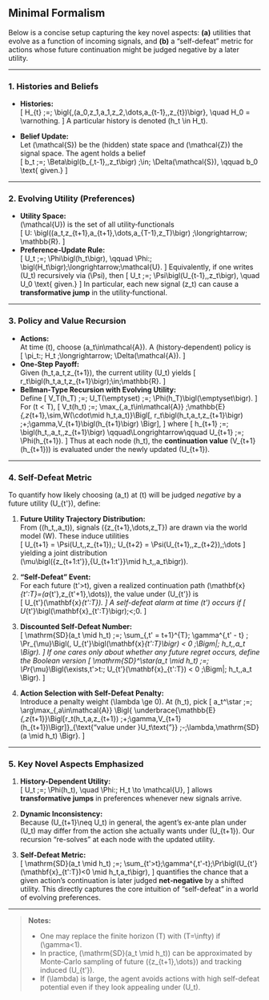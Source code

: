 ## Minimal Formalism

Below is a concise setup capturing the key novel aspects: **(a)** utilities that evolve as a function of incoming signals, and **(b)** a “self-defeat” metric for actions whose future continuation might be judged negative by a later utility.

---

### 1. Histories and Beliefs

- **Histories:**  
  \[
    H_{t} \;=\; \bigl\{\,(a_0,z_1,a_1,z_2,\dots,a_{t-1},\,z_{t})\bigr\}, 
    \quad H_0 = \varnothing.
  \]
  A particular history is denoted \(h_t \in H_t\).

- **Belief Update:**  
  Let \(\mathcal{S}\) be the (hidden) state space and \(\mathcal{Z}\) the signal space.  The agent holds a belief  
  \[
    b_t \;=\; \Beta\bigl(b_{\,t-1},\,z_t\bigr)
    \;\in\; \Delta(\mathcal{S}),
    \qquad b_0 \text{ given.}
  \]

---

### 2. Evolving Utility (Preferences)

- **Utility Space:**  
  \(\mathcal{U}\) is the set of all utility‐functionals  
  \[
    U: \bigl((a_t,z_{t+1},a_{t+1},\dots,a_{T-1},z_T)\bigr)
    \;\longrightarrow\; \mathbb{R}.
  \]
- **Preference‐Update Rule:**  
  \[
    U_t \;=\; \Phi\bigl(h_t\bigr),
    \qquad
    \Phi:\; \bigl(H_t\bigr)\;\longrightarrow\;\mathcal{U}.
  \]
  Equivalently, if one writes \(U_t\) recursively via \(\Psi\), then
  \[
    U_t \;=\; \Psi\bigl(U_{t-1},\,z_t\bigr),
    \quad
    U_0 \text{ given.}
  \]
  In particular, each new signal \(z_t\) can cause a **transformative jump** in the utility‐functional.

---

### 3. Policy and Value Recursion

- **Actions:**  
  At time \(t\), choose \(a_t\in\mathcal{A}\).  A (history‐dependent) policy is  
  \[
    \pi_t:\; H_t \;\longrightarrow\; \Delta(\mathcal{A}).
  \]
- **One‐Step Payoff:**  
  Given \(h_t,a_t,z_{t+1}\), the current utility \(U_t\) yields 
  \[
    r_t\bigl(h_t,a_t,z_{t+1}\bigr)\;\in\;\mathbb{R}.
  \]
- **Bellman‐Type Recursion with Evolving Utility:**  
  Define
  \[
    V_T(h_T) \;=\; U_T(\emptyset)
    \;=\; \Phi(h_T)\bigl(\emptyset\bigr).
  \]
  For \(t < T\),
  \[
    V_t(h_t)
    \;=\; 
    \max_{\,a_t\in\mathcal{A}} 
    \;\mathbb{E}_{\,z_{t+1}\,\sim\,W(\cdot\mid h_t,a_t)}\Bigl[\,
      r_t\bigl(h_t,a_t,z_{t+1}\bigr)
      \;+\;\gamma\,V_{t+1}\bigl(h_{t+1}\bigr)
    \Bigr],
  \]
  where 
  \[
    h_{t+1} \;=\; \bigl(h_t,\,a_t,\,z_{t+1}\bigr)
    \qquad\Longrightarrow\qquad
    U_{t+1} \;=\; \Phi(h_{t+1}).
  \]
  Thus at each node \(h_t\), the **continuation value** \(V_{t+1}(h_{t+1})\) is evaluated under the newly updated \(U_{t+1}\).

---

### 4. Self-Defeat Metric

To quantify how likely choosing \(a_t\) at \(t\) will be judged *negative* by a future utility \(U_{t'}\), define:

1. **Future Utility Trajectory Distribution:**  
   From \((h_t,\,a_t)\), signals \(\{z_{t+1},\dots,z_T\}\) are drawn via the world model \(W\).  These induce utilities  
   \[
     U_{t+1} = \Psi(U_t,\,z_{t+1}),\; 
     U_{t+2} = \Psi(U_{t+1},\,z_{t+2}),\;\dots
   \]
   yielding a joint distribution  
   \(\mu\bigl(\{z_{t+1:t'}\},\{U_{t+1:t'}\}\mid h_t,\,a_t\bigr)\).

2. **“Self-Defeat” Event:**  
   For each future \(t'>t\), given a realized continuation path \(\mathbf{x}_{t':T}=(a_{t'},z_{t'+1},\dots)\), the value under \(U_{t'}\) is  
   \[
     U_{t'}(\mathbf{x}_{t':T}).
   \]
   A *self-defeat alarm* at time \(t'\) occurs if
   \[
     U_{t'}\bigl(\mathbf{x}_{t':T}\bigr)\;<\;0.
   \]
3. **Discounted Self-Defeat Number:**  
   \[
     \mathrm{SD}(a_t \mid h_t)
     \;=\;
     \sum_{\,t' = t+1}^{T}\; 
     \gamma^{\,t' - t} \;
     \Pr_{\mu}\Bigl(\,
       U_{t'}\bigl(\mathbf{x}_{t':T}\bigr) < 0 
       \;\Bigm|\; 
       h_t,\,a_t
     \Bigr).
   \]
   If one cares only about *whether* any future regret occurs, define the Boolean version
   \[
     \mathrm{SD}^\star(a_t \mid h_t)
     \;=\;
     \Pr_{\mu}\Bigl(\exists\,t'>t:\; U_{t'}(\mathbf{x}_{t':T}) < 0
       \;\Bigm|\; h_t,\,a_t
     \Bigr).
   \]

4. **Action Selection with Self-Defeat Penalty:**  
   Introduce a penalty weight \(\lambda \ge 0\).  At \(h_t\), pick
   \[
     a_t^\star 
     \;=\; 
     \arg\max_{\,a\in\mathcal{A}}
     \Bigl\{
       \underbrace{\mathbb{E}_{\,z_{t+1}}\Bigl[r_t(h_t,a,z_{t+1}) \;+\;\gamma\,V_{t+1}(h_{t+1})\Bigr]}_{\text{“value under }U_t\text{”}}
       \;-\;\lambda\,\mathrm{SD}(a \mid h_t)
     \Bigr\}.
   \]

---

### 5. Key Novel Aspects Emphasized

1. **History‐Dependent Utility:**  
   \[
     U_t \;=\; \Phi(h_t), 
     \quad
     \Phi:\; H_t \to \mathcal{U},
   \]
   allows **transformative jumps** in preferences whenever new signals arrive.

2. **Dynamic Inconsistency:**  
   Because \(U_{t+1}\neq U_t\) in general, the agent’s ex-ante plan under \(U_t\) may differ from the action she actually wants under \(U_{t+1}\).  Our recursion “re-solves” at each node with the updated utility.

3. **Self-Defeat Metric:**  
   \[
     \mathrm{SD}(a_t \mid h_t) 
     \;=\; 
     \sum_{t'>t}\;\gamma^{\,t'-t}\;\Pr\bigl(U_{t'}(\mathbf{x}_{t':T})<0 \mid h_t,a_t\bigr),
   \]
   quantifies the chance that a given action’s continuation is later judged **net‐negative** by a shifted utility.  This directly captures the core intuition of “self-defeat” in a world of evolving preferences.

---

> **Notes:**  
> - One may replace the finite horizon \(T\) with \(T=\infty\) if \(\gamma<1\).  
> - In practice, \(\mathrm{SD}(a_t \mid h_t)\) can be approximated by Monte‐Carlo sampling of future \(\{z_{t+1},\dots\}\) and tracking induced \(U_{t'}\).  
> - If \(\lambda\) is large, the agent avoids actions with high self-defeat potential even if they look appealing under \(U_t\).  
